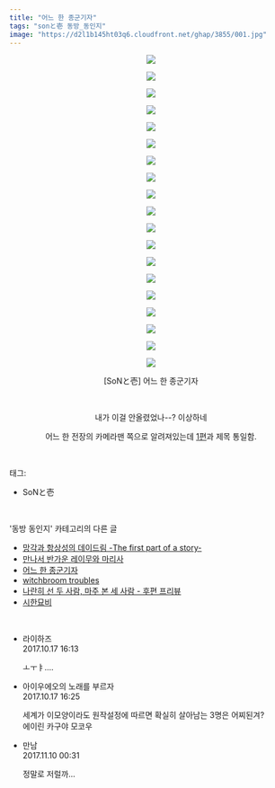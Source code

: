 ```yaml
---
title: "어느 한 종군기자"
tags: "sonと壱 동방_동인지"
image: "https://d2l1b145ht03q6.cloudfront.net/ghap/3855/001.jpg"
---
```

<div class="article">
<p style="text-align: center; clear: none; float: none;"><img src="{{ site.imgserver1 }}/ghap/3855/001.jpg"/></p>
<p style="text-align: center; clear: none; float: none;"><img src="{{ site.imgserver1 }}/ghap/3855/002.jpg"/></p>
<p style="text-align: center; clear: none; float: none;"><img src="{{ site.imgserver1 }}/ghap/3855/003.jpg"/></p>
<p style="text-align: center; clear: none; float: none;"><img src="{{ site.imgserver1 }}/ghap/3855/004.jpg"/></p>
<p style="text-align: center; clear: none; float: none;"><img src="{{ site.imgserver1 }}/ghap/3855/005.jpg"/></p>
<p style="text-align: center; clear: none; float: none;"><img src="{{ site.imgserver1 }}/ghap/3855/006.jpg"/></p>
<p style="text-align: center; clear: none; float: none;"><img src="{{ site.imgserver1 }}/ghap/3855/007.jpg"/></p>
<p style="text-align: center; clear: none; float: none;"><img src="{{ site.imgserver1 }}/ghap/3855/008.jpg"/></p>
<p style="text-align: center; clear: none; float: none;"><img src="{{ site.imgserver1 }}/ghap/3855/009.jpg"/></p>
<p style="text-align: center; clear: none; float: none;"><img src="{{ site.imgserver1 }}/ghap/3855/010.jpg"/></p>
<p style="text-align: center; clear: none; float: none;"><img src="{{ site.imgserver1 }}/ghap/3855/011.jpg"/></p>
<p style="text-align: center; clear: none; float: none;"><img src="{{ site.imgserver1 }}/ghap/3855/012.jpg"/></p>
<p style="text-align: center; clear: none; float: none;"><img src="{{ site.imgserver1 }}/ghap/3855/013.jpg"/></p>
<p style="text-align: center; clear: none; float: none;"><img src="{{ site.imgserver1 }}/ghap/3855/014.jpg"/></p>
<p style="text-align: center; clear: none; float: none;"><img src="{{ site.imgserver1 }}/ghap/3855/015.jpg"/></p>
<p style="text-align: center; clear: none; float: none;"><img src="{{ site.imgserver1 }}/ghap/3855/016.jpg"/></p>
<p style="text-align: center; clear: none; float: none;"><img src="{{ site.imgserver1 }}/ghap/3855/017.jpg"/></p>
<p style="text-align: center; clear: none; float: none;"><img src="{{ site.imgserver1 }}/ghap/3855/018.jpg"/></p>
<p style="text-align: center; clear: none; float: none;"><img src="{{ site.imgserver1 }}/ghap/3855/019.jpg"/></p>
<p style="text-align: center; clear: none; float: none;">[SoNと壱] 어느 한 종군기자</p>
<p style="text-align: center; clear: none; float: none;"><br/></p>
<p style="text-align: center; clear: none; float: none;">내가 이걸 안올렸었나--? 이상하네</p>
<p style="text-align: center; clear: none; float: none;">어느 한 전장의 카메라맨 쪽으로 알려져있는데 <a class="tx-link" href="http://ghaptouhou.tistory.com/2624" target="_blank">1편</a>과 제목 통일함.</p>
</div><br/>
<div class="tagTrail">
<p>태그: </p>
<ul>
<li>SoNと壱</li>
</ul>
</div><br/>
<div class="another">
<p>'동방 동인지' 카테고리의 다른 글</p>
<ul>
<li><a href="/ghap_3859">망각과 항상성의 데이드림 -The first part of a story-</a></li>
<li><a href="/ghap_3858">만나서 반가운 레이무와 마리사</a></li>
<li><a href="/ghap_3855">어느 한 종군기자</a></li>
<li><a href="/ghap_3853">witchbroom troubles</a></li>
<li><a href="/ghap_3852">나란히 선 두 사람, 마주 본 세 사람 - 후편 프리뷰</a></li>
<li><a href="/ghap_3849">시한묘비</a></li>
</ul>
</div><br/>
<div class="cb_module cb_fluid">
<div class="cb_wrt cb_profile">
<div class="comment">
<ul>
<li class="cb_thumb_off" id="comment15107544">
<div class="cb_comment_area">
<div class="cb_info_area">
<div class="cb_section">
<span class="cb_nick_name">라이하즈</span>
</div>
<div class="cb_section">
<span class="cb_date">2017.10.17 16:13 </span>
</div>
</div>
<div class="cb_dsc_comment">
<p class="cb_dsc">
											ㅗㅜㅑ....
										</p>
</div>
</div></li>
<li class="cb_thumb_off" id="comment15107555">
<div class="cb_comment_area">
<div class="cb_info_area">
<div class="cb_section">
<span class="cb_nick_name">아이우에오의 노래를 부르자</span>
</div>
<div class="cb_section">
<span class="cb_date">2017.10.17 16:25 </span>
</div>
</div>
<div class="cb_dsc_comment">
<p class="cb_dsc">
											세계가 이모양이라도 원작설정에 따르면 확실히 살아남는 3명은 어찌된겨? <br/>
에이린 카구야 모코우
										</p>
</div>
</div></li>
<li class="cb_thumb_off" id="comment15126331">
<div class="cb_comment_area">
<div class="cb_info_area">
<div class="cb_section">
<span class="cb_nick_name">만남</span>
</div>
<div class="cb_section">
<span class="cb_date">2017.11.10 00:31 </span>
</div>
</div>
<div class="cb_dsc_comment">
<p class="cb_dsc">
											정말로 저럴까...
										</p>
</div>
</div></li>
</ul>
</div>
</div><!-- commentList close -->
</div><br/>
